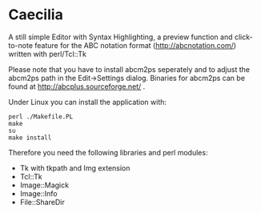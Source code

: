 # Caecilia
A still simple Editor with Syntax Highlighting, a preview function and click-to-note feature for the ABC notation format (http://abcnotation.com/) written with perl/Tcl::Tk

Please note that you have to install abcm2ps seperately and to adjust the abcm2ps path in the Edit->Settings dialog. Binaries for abcm2ps can be found at http://abcplus.sourceforge.net/ .

Under Linux you can install the application with:

```
perl ./Makefile.PL
make
su
make install
```

Therefore you need the following libraries and perl modules:

* Tk with tkpath and Img extension
* Tcl::Tk
* Image::Magick
* Image::Info
* File::ShareDir
